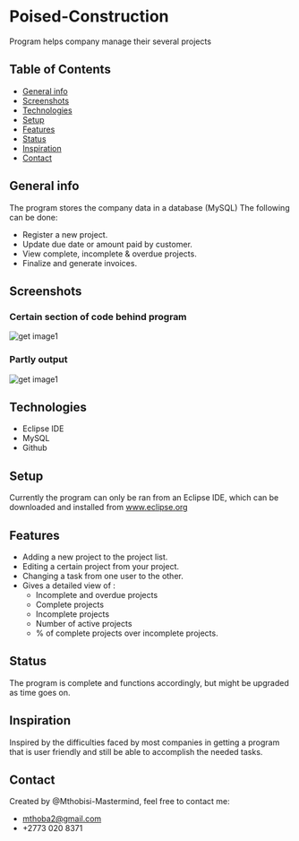 # Poised-Construction
Program helps company manage their several projects

## Table of Contents
* [General info](#general-info)
* [Screenshots](#screenshots)
* [Technologies](#technologies)
* [Setup](#setup)
* [Features](#features)
* [Status](#status)
* [Inspiration](#inspiration)
* [Contact](#contact)

## General info
The program stores the company data in a database (MySQL) The following can be done:
* Register a new project.
* Update due date or amount paid by customer.
* View complete, incomplete & overdue projects.
* Finalize and generate invoices.

## Screenshots
### Certain section of code behind program
![get image1](https://github.com/Mthobisi-Mastermind/Screenshots/blob/master/Screenshot%202020-04-04%2012.23.12.png)

### Partly output
![get image1](https://github.com/Mthobisi-Mastermind/Screenshots/blob/master/Screenshot%202020-04-04%2012.24.08.png)

## Technologies
* Eclipse IDE
* MySQL
* Github

## Setup
Currently the program can only be ran from an Eclipse IDE, which can be downloaded and installed from www.eclipse.org

## Features
* Adding a new project to the project list.
* Editing a certain project from your project.
* Changing a task from one user to the other.
* Gives a detailed view of :
  * Incomplete and overdue projects
  * Complete projects
  * Incomplete projects
  * Number of active projects
  * % of complete projects over incomplete projects.
  
## Status
The program is complete and functions accordingly, but might be upgraded as time goes on.

## Inspiration
Inspired by the difficulties faced by most companies in getting a program that is user friendly and still be able to accomplish the needed tasks.

## Contact
Created by @Mthobisi-Mastermind, feel free to contact me:
* mthoba2@gmail.com
* +2773 020 8371
